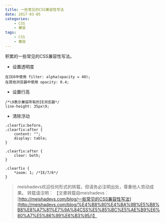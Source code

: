 ```yaml
---
title: 一些常见的CSS兼容性写法
date: 2017-03-05
categories:
	- CSS
	- 兼容
tags:
    - CSS
    - 兼容
---
```


积累的一些常见的CSS兼容性写法。
<!--more-->

- 设置透明度  
```
在IE6中使用 filter: alpha(opacity = 40);
在其他浏览器中使用 opacity: 0.4;
```

- 设置行高  
```
/*\9表示兼容所有的IE浏览器*/  
line-height: 35px\9;
```

- 清除浮动  
```
.clearfix:before, 
.clearfix:after {
    content: "";
    display: table;
}

.clearfix:after {
    clear: both;
}

.clearfix {
    *zoom: 1; /*IE/7/6*/
}
```

> meishadevs欢迎任何形式的转载，但请务必注明出处，尊重他人劳动成果。
转载请注明： 【文章转载自meishadevs：[http://meishadevs.com/blog/一些常见的CSS兼容性写法](http://meishadevs.com/blog/%E4%B8%80%E4%BA%9B%E5%B8%B8%E8%A7%81%E7%9A%84CSS%E5%85%BC%E5%AE%B9%E6%80%A7%E5%86%99%E6%B3%95/)】